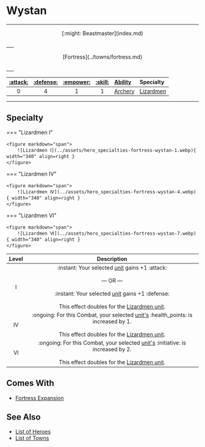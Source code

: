 # Wystan

___
<p style="text-align: center;" markdown>[:might: Beastmaster](index.md)</p>
___
<p style="text-align: center;" markdown>[Fortress](../towns/fortress.md)</p>
___

| [:attack:](../statistics/attack.md) | [:defense:](../statistics/defense.md) | [:empower:](../statistics/power.md) | [:skill:](../statistics/knowledge.md) | [Ability](../abilities/index.md) | Specialty |
| :---: | :---: | :---: | :---: | :--- | :--- |
| 0 | 4 | 1 | 1 | [Archery](../abilities/archery.md) | [Lizardmen](#specialty) |

___


## Specialty

=== "Lizardmen Ⅰ"

    <figure markdown="span">
        ![Lizardmen Ⅰ](../assets/hero_specialties-fortress-wystan-1.webp){ width="340" align=right }
    </figure>

=== "Lizardmen Ⅳ"

    <figure markdown="span">
        ![Lizardmen Ⅳ](../assets/hero_specialties-fortress-wystan-4.webp){ width="340" align=right }
    </figure>

=== "Lizardmen Ⅵ"

    <figure markdown="span">
        ![Lizardmen Ⅵ](../assets/hero_specialties-fortress-wystan-7.webp){ width="340" align=right }
    </figure>


| Level | Description |
| :---: | :---: |
| Ⅰ | :instant: Your selected [unit](../units/index.md) gains +1 :attack:<br><br>— OR —<br><br>:instant: Your selected [unit](../units/index.md) gains +1 :defense:<br><br>This effect doubles for the [Lizardmen unit](../units/lizardmen.md). |
| Ⅳ | :ongoing: For this Combat, your selected [unit's](../units/index.md) :health_points: is increased by 1.<br><br>This effect doubles for the [Lizardmen unit](../units/lizardmen.md). |
| Ⅵ | :ongoing: For this Combat, your selected [unit's](../units/index.md) :initiative: is increased by 2.<br><br>This effect doubles for the [Lizardmen unit](../units/lizardmen.md). |


## Comes With

- [Fortress Expansion](../content.md)


## See Also

- [List of Heroes](index.md)
- [List of Towns](../towns/index.md)
